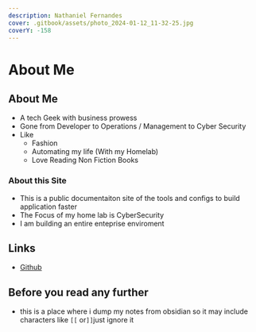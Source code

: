 ```yaml
---
description: Nathaniel Fernandes
cover: .gitbook/assets/photo_2024-01-12_11-32-25.jpg
coverY: -158
---
```


# About Me

## About Me

* A tech Geek with business prowess
* Gone from Developer to Operations / Management to Cyber Security
* Like
  * Fashion
  * Automating my life (With my Homelab)
  * Love Reading Non Fiction Books

### About this Site

* This is a public documentaiton site of the tools and configs to build application faster
* The Focus of my home lab is CyberSecurity
* I am building an entire enteprise enviroment

## Links

* [Github](https://github.com/nathaniel-security/Docs)

## Before you read any further

* this is a place where i dump my notes from obsidian so it may include characters like `[[` or`]]`just ignore it
